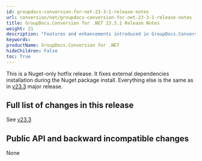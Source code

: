 ```yaml
---
id: groupdocs-conversion-for-net-23-3-1-release-notes
url: conversion/net/groupdocs-conversion-for-net-23-3-1-release-notes
title: GroupDocs.Conversion for .NET 23.3.1 Release Notes
weight: 21
description: "Features and enhancements introduced in GroupDocs.Conversion for .NET 23.3.1"
keywords: 
productName: GroupDocs.Conversion for .NET
hideChildren: False
toc: True
---
```


This is a Nuget-only hotfix release. It fixes external dependencies installation during the Nuget package install.  Everything else is the same as in [v23.3](/conversion/net/groupdocs-conversion-for-net-23-3-release-notes) major release.

## Full list of changes in this release

See [v23.3](/conversion/net/groupdocs-conversion-for-net-23-3-release-notes)

## Public API and backward incompatible changes

None